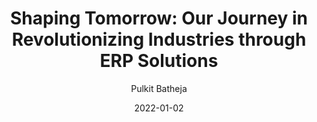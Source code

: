 ---
title: 'Shaping Tomorrow: Our Journey in Revolutionizing Industries through ERP Solutions'
date: '2022-01-02'
image: "img/blog/erp.jpg"
short: "Revolutionizing businesses with seamless integration, our ERP solutions streamline operations, enhance scalability, and provide real-time insights, enabling businesses to thrive in an ever-evolving digital landscape."
author: "Pulkit Batheja"
---